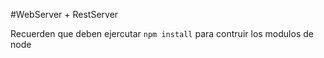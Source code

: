 #WebServer + RestServer

Recuerden que deben ejercutar ```npm install``` para contruir los modulos de node
